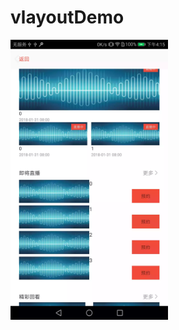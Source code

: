 # vlayoutDemo

<img src="https://github.com/suyimin/vlayoutDemo/blob/master/multi_item.webp" width="50%" height="50%" />
